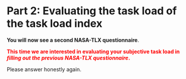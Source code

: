 # Part 2: Evaluating the task load of the task load index

**You will now see a second NASA-TLX questionnaire**. 

<b style="color: red"> This time we are interested in evaluating your subjective task load in 
_filling out the previous NASA-TLX questionnaire_.</b>

Please answer honestly again.


